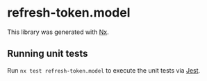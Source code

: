 # refresh-token.model

This library was generated with [Nx](https://nx.dev).

## Running unit tests

Run `nx test refresh-token.model` to execute the unit tests via [Jest](https://jestjs.io).
